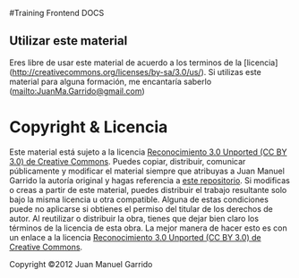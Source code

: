 #Training Frontend DOCS


## Utilizar este material ##

Eres libre de usar este material de acuerdo a los terminos de la [licencia] 
(http://creativecommons.org/licenses/by-sa/3.0/us/). Si utilizas este material 
para alguna formación, me encantaría saberlo (<mailto:JuanMa.Garrido@gmail.com>)

# Copyright & Licencia #

Este material está sujeto a la licencia [Reconocimiento 3.0 Unported (CC BY 3.0) de Creative Commons](http://creativecommons.org/licenses/by/3.0/deed.es_ES). Puedes copiar, distribuir, comunicar públicamente y modificar el material siempre que atribuyas a Juan Manuel Garrido la autoría original y hagas referencia a [este repositorio](https://github.com/juanmaguitar/training-frontend-docs). Si modificas o creas a partir de este material, puedes distribuir el trabajo resultante solo bajo la misma licencia u otra compatible. Alguna de estas condiciones puede no aplicarse si obtienes el permiso del titular de los derechos de autor.  Al reutilizar o distribuir la obra, tienes que dejar bien claro los términos de la licencia de esta obra. La mejor manera de hacer esto es con un enlace a la licencia [Reconocimiento 3.0 Unported (CC BY 3.0) de Creative Commons](http://creativecommons.org/licenses/by/3.0/deed.es_ES). 

Copyright &copy;2012 Juan Manuel Garrido 

